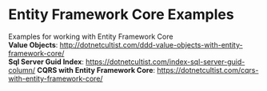 # Entity Framework Core Examples
Examples for working with Entity Framework Core  
**Value Objects**: http://dotnetcultist.com/ddd-value-objects-with-entity-framework-core/  
**Sql Server Guid Index**: https://dotnetcultist.com/index-sql-server-guid-column/
**CQRS with Entity Framework Core**: https://dotnetcultist.com/cqrs-with-entity-framework-core/
